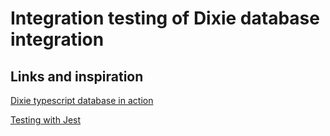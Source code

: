 # Integration testing of Dixie database integration


## Links and inspiration

[Dixie typescript database in action](//https://stackblitz.com/edit/typescript-dexie-appdemo?file=index.ts)


[Testing with Jest](https://github.com/andyhaskell/indexeddb-tutorial)
